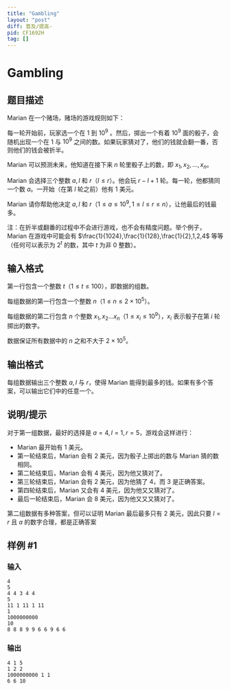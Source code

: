 ```yaml
---
title: "Gambling"
layout: "post"
diff: 普及/提高-
pid: CF1692H
tag: []
---
```


# Gambling

## 题目描述

Marian 在一个赌场，赌场的游戏规则如下：

每一轮开始前，玩家选一个在 $1$ 到 $10^9$ 。然后，掷出一个有着 $10^9$ 面的骰子，会随机出现一个在 $1$ 与 $10^9$ 之间的数。如果玩家猜对了，他们的钱就会翻一番，否则他们的钱会被折半。

Marian 可以预测未来，他知道在接下来 $n$ 轮里骰子上的数，即 $x_1,x_2,...,x_n$。

Marian 会选择三个整数 $a,l$ 和 $r$（$l \le r$）。他会玩 $r-l+1$ 轮。每一轮，他都猜同一个数 $a$。一开始（在第 $l$ 轮之前）他有 $1$ 美元。

Marian 请你帮助他决定 $a,l$ 和 $r$（$1\le a\le 10^9,1\le l\le r\le n$），让他最后的钱最多。

注：在折半或翻番的过程中不会进行游戏，也不会有精度问题。举个例子，Marian 在游戏中可能会有 $\frac{1}{1024},\frac{1}{128},\frac{1}{2},1,2,4$ 等等（任何可以表示为 $2^t$ 的数，其中 $t$ 为非 $0$ 整数）。

## 输入格式

第一行包含一个整数 $t$（$1\le t\le 100$），即数据的组数。

每组数据的第一行包含一个整数 $n$（$1\le n\le 2\times 10^5$）。

每组数据的第二行包含 $n$ 个整数 $x_1,x_2...x_n$（$1\le x_i\le 10^9$），$x_i$ 表示骰子在第 $i$ 轮掷出的数字。

数据保证所有数据中的 $n$ 之和不大于 $2\times 10^5$。

## 输出格式

每组数据输出三个整数 $a,l$ 与 $r$，使得 Marian 能得到最多的钱。如果有多个答案，可以输出它们中的任意一个。

## 说明/提示

对于第一组数据，最好的选择是 $a=4,l=1,r=5$，游戏会这样进行：
- Marian 最开始有 $1$ 美元。
- 第一轮结束后，Marian 会有 $2$ 美元，因为骰子上掷出的数与 Marian 猜的数相同。
- 第二轮结束后，Marian 会有 $4$ 美元，因为他又猜对了。
- 第三轮结束后，Marian 会有 $2$ 美元，因为他猜了 $4$，而 $3$ 是正确答案。
- 第四轮结束后，Marian 又会有 $4$ 美元，因为他又又猜对了。
- 最后一轮结束后，Marian 会 $8$ 美元，因为他又又又猜对了。

第二组数据有多种答案，但可以证明 Marian 最后最多只有 $2$ 美元，因此只要 $l=r$ 且 $a$ 的数字合理，都是正确答案

## 样例 #1

### 输入

```
4
5
4 4 3 4 4
5
11 1 11 1 11
1
1000000000
10
8 8 8 9 9 6 6 9 6 6
```

### 输出

```
4 1 5
1 2 2
1000000000 1 1
6 6 10
```

